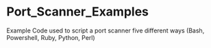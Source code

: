 # Port_Scanner_Examples
Example Code used to script a port scanner five different ways (Bash, Powershell, Ruby, Python, Perl)
